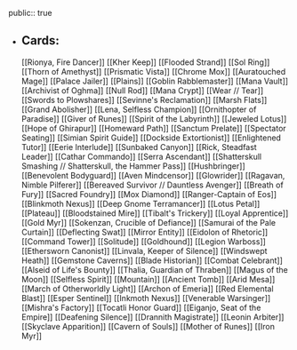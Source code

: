 public:: true
- ## Cards:
	[[Rionya, Fire Dancer]]
	[[Kher Keep]]
	[[Flooded Strand]]
	[[Sol Ring]]
	[[Thorn of Amethyst]]
	[[Prismatic Vista]]
	[[Chrome Mox]]
	[[Auratouched Mage]]
	[[Palace Jailer]]
	[[Plains]]
	[[Goblin Rabblemaster]]
	[[Mana Vault]]
	[[Archivist of Oghma]]
	[[Null Rod]]
	[[Mana Crypt]]
	[[Wear // Tear]]
	[[Swords to Plowshares]]
	[[Sevinne's Reclamation]]
	[[Marsh Flats]]
	[[Grand Abolisher]]
	[[Lena, Selfless Champion]]
	[[Ornithopter of Paradise]]
	[[Giver of Runes]]
	[[Spirit of the Labyrinth]]
	[[Jeweled Lotus]]
	[[Hope of Ghirapur]]
	[[Homeward Path]]
	[[Sanctum Prelate]]
	[[Spectator Seating]]
	[[Simian Spirit Guide]]
	[[Dockside Extortionist]]
	[[Enlightened Tutor]]
	[[Eerie Interlude]]
	[[Sunbaked Canyon]]
	[[Rick, Steadfast Leader]]
	[[Cathar Commando]]
	[[Serra Ascendant]]
	[[Shatterskull Smashing // Shatterskull, the Hammer Pass]]
	[[Hushbringer]]
	[[Benevolent Bodyguard]]
	[[Aven Mindcensor]]
	[[Glowrider]]
	[[Ragavan, Nimble Pilferer]]
	[[Bereaved Survivor // Dauntless Avenger]]
	[[Breath of Fury]]
	[[Sacred Foundry]]
	[[Mox Diamond]]
	[[Ranger-Captain of Eos]]
	[[Blinkmoth Nexus]]
	[[Deep Gnome Terramancer]]
	[[Lotus Petal]]
	[[Plateau]]
	[[Bloodstained Mire]]
	[[Tibalt's Trickery]]
	[[Loyal Apprentice]]
	[[Gold Myr]]
	[[Sokenzan, Crucible of Defiance]]
	[[Samurai of the Pale Curtain]]
	[[Deflecting Swat]]
	[[Mirror Entity]]
	[[Eidolon of Rhetoric]]
	[[Command Tower]]
	[[Solitude]]
	[[Goldhound]]
	[[Legion Warboss]]
	[[Ethersworn Canonist]]
	[[Linvala, Keeper of Silence]]
	[[Windswept Heath]]
	[[Gemstone Caverns]]
	[[Blade Historian]]
	[[Combat Celebrant]]
	[[Alseid of Life's Bounty]]
	[[Thalia, Guardian of Thraben]]
	[[Magus of the Moon]]
	[[Selfless Spirit]]
	[[Mountain]]
	[[Ancient Tomb]]
	[[Arid Mesa]]
	[[March of Otherworldly Light]]
	[[Archon of Emeria]]
	[[Red Elemental Blast]]
	[[Esper Sentinel]]
	[[Inkmoth Nexus]]
	[[Venerable Warsinger]]
	[[Mishra's Factory]]
	[[Tocatli Honor Guard]]
	[[Eiganjo, Seat of the Empire]]
	[[Deafening Silence]]
	[[Drannith Magistrate]]
	[[Leonin Arbiter]]
	[[Skyclave Apparition]]
	[[Cavern of Souls]]
	[[Mother of Runes]]
	[[Iron Myr]]
